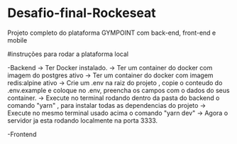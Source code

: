 # Desafio-final-Rockeseat
Projeto completo do plataforma GYMPOINT com back-end, front-end e mobile 

#instruções para rodar a plataforma local

 -Backend
  -> Ter Docker instalado.
  -> Ter um container do docker com imagem do postgres ativo
  -> Ter um container do docker com imagem redis:alpine ativo
  -> Crie um .env na raiz do projeto , copie o conteudo do .env.example e coloque no .env, 
     preencha os campos com o dados do seus container.
  -> Execute no terminal rodando dentro da pasta do backend o comando "yarn" , para instalar todas as dependencias do projeto
  -> Execute no mesmo terminal usado acima o comando "yarn dev"
  -> Agora o servidor ja esta rodando localmente na porta 3333.
  
  -Frontend
